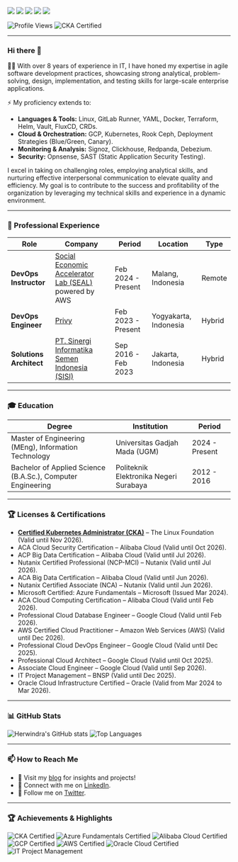 <a href="https://herwinz.github.io"><img src="https://img.shields.io/static/v1?label=blog&message=herwinz.github.io&color=teal"></a>
<a href="https://www.linkedin.com/in/herwindra/"><img src="https://img.shields.io/static/v1?label=LinkedIn&message=profile&color=blue"></a>
<a href="https://twitter.com/herwindra"><img src="https://img.shields.io/twitter/follow/herwindra?style=social"></a>
<a href="https://github.com/herwinz"><img src="https://img.shields.io/github/followers/herwinz?label=Follow&style=social"></a>
<a href="https://github.com/herwinz"><img src="https://img.shields.io/github/stars/herwinz?style=social"></a>

![Profile Views](https://komarev.com/ghpvc/?username=herwinz&color=brightgreen)
![CKA Certified](https://img.shields.io/badge/CKA-Certified-brightgreen?style=flat&logo=kubernetes&logoColor=white)

---

### Hi there 👋

🧑‍💻 With over 8 years of experience in IT, I have honed my expertise in agile software development practices, showcasing strong analytical, problem-solving, design, implementation, and testing skills for large-scale enterprise applications.  

⚡ My proficiency extends to:  
- **Languages & Tools:** Linux, GitLab Runner, YAML, Docker, Terraform, Helm, Vault, FluxCD, CRDs.  
- **Cloud & Orchestration:** GCP, Kubernetes, Rook Ceph, Deployment Strategies (Blue/Green, Canary).  
- **Monitoring & Analysis:** Signoz, Clickhouse, Redpanda, Debezium.  
- **Security:** Opnsense, SAST (Static Application Security Testing).  

I excel in taking on challenging roles, employing analytical skills, and nurturing effective interpersonal communication to elevate quality and efficiency. My goal is to contribute to the success and profitability of the organization by leveraging my technical skills and experience in a dynamic environment.

---

### 🚀 Professional Experience

| Role                  | Company                                    | Period            | Location          | Type       |
|-----------------------|--------------------------------------------|-------------------|-------------------|------------|
| **DevOps Instructor** | [Social Economic Accelerator Lab (SEAL)](https://seal.or.id/) powered by AWS | Feb 2024 - Present | Malang, Indonesia | Remote     |
| **DevOps Engineer**   | [Privy](https://privy.id/)                | Feb 2023 - Present | Yogyakarta, Indonesia | Hybrid |
| **Solutions Architect** | [PT. Sinergi Informatika Semen Indonesia (SISI)](https://sisi.id/) | Sep 2016 - Feb 2023 | Jakarta, Indonesia | Hybrid |

---

### 🎓 Education

| Degree                          | Institution                               | Period         |
|---------------------------------|------------------------------------------|----------------|
| Master of Engineering (MEng), Information Technology | Universitas Gadjah Mada (UGM)  | 2024 - Present |
| Bachelor of Applied Science (B.A.Sc.), Computer Engineering | Politeknik Elektronika Negeri Surabaya | 2012 - 2016 |

---

### 🏆 Licenses & Certifications

- **[Certified Kubernetes Administrator (CKA)](https://training.linuxfoundation.org/certification/certified-kubernetes-administrator-cka/)** – The Linux Foundation (Valid until Nov 2026).  
- ACA Cloud Security Certification – Alibaba Cloud (Valid until Oct 2026).  
- ACP Big Data Certification – Alibaba Cloud (Valid until Jul 2026).  
- Nutanix Certified Professional (NCP-MCI) – Nutanix (Valid until Jul 2026).  
- ACA Big Data Certification – Alibaba Cloud (Valid until Jun 2026).  
- Nutanix Certified Associate (NCA) – Nutanix (Valid until Jun 2026).  
- Microsoft Certified: Azure Fundamentals – Microsoft (Issued Mar 2024).  
- ACA Cloud Computing Certification – Alibaba Cloud (Valid until Feb 2026).  
- Professional Cloud Database Engineer – Google Cloud (Valid until Feb 2026).  
- AWS Certified Cloud Practitioner – Amazon Web Services (AWS) (Valid until Dec 2026).  
- Professional Cloud DevOps Engineer – Google Cloud (Valid until Dec 2025).  
- Professional Cloud Architect – Google Cloud (Valid until Oct 2025).  
- Associate Cloud Engineer – Google Cloud (Valid until Sep 2026).  
- IT Project Management – BNSP (Valid until Dec 2025).  
- Oracle Cloud Infrastructure Certified – Oracle (Valid from Mar 2024 to Mar 2026).  

---

### 📊 GitHub Stats

![Herwindra's GitHub stats](https://github-readme-stats.vercel.app/api?username=herwinz&show_icons=true&theme=radical)
![Top Languages](https://github-readme-stats.vercel.app/api/top-langs/?username=herwinz&layout=compact&theme=radical)

---

### 📫 How to Reach Me

- 🌱 Visit my [blog](https://herwinz.github.io) for insights and projects!  
- 🌱 Connect with me on [LinkedIn](https://www.linkedin.com/in/herwindra/).  
- 🌱 Follow me on [Twitter](https://twitter.com/herwindra).

---

### 🏆 Achievements & Highlights

![CKA Certified](https://img.shields.io/badge/Certified-Kubernetes_Administrator-326CE5?style=flat-square&logo=kubernetes&logoColor=white)
![Azure Fundamentals Certified](https://img.shields.io/badge/Azure_Fundamentals-Microsoft-blue?style=flat-square&logo=microsoft)
![Alibaba Cloud Certified](https://img.shields.io/badge/Alibaba_Cloud-Certified-orange?style=flat-square&logo=alibaba-cloud)
![GCP Certified](https://img.shields.io/badge/Google_Cloud-Certified-yellow?style=flat-square&logo=google-cloud)
![AWS Certified](https://img.shields.io/badge/AWS_Cloud-Certified-orange?style=flat-square&logo=amazon-aws)
![Oracle Cloud Certified](https://img.shields.io/badge/Oracle_Cloud-Certified-red?style=flat-square&logo=oracle)
![IT Project Management](https://img.shields.io/badge/BNSP-IT_Project_Management-green?style=flat-square)
